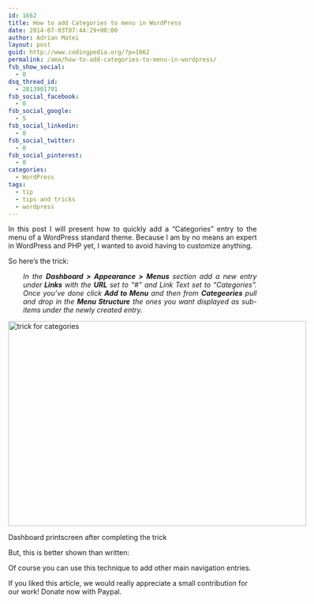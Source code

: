 ```yaml
---
id: 1662
title: How to add Categories to menu in WordPress
date: 2014-07-03T07:44:29+00:00
author: Adrian Matei
layout: post
guid: http://www.codingpedia.org/?p=1662
permalink: /ama/how-to-add-categories-to-menu-in-wordpress/
fsb_show_social:
  - 0
dsq_thread_id:
  - 2813901791
fsb_social_facebook:
  - 0
fsb_social_google:
  - 5
fsb_social_linkedin:
  - 0
fsb_social_twitter:
  - 0
fsb_social_pinterest:
  - 0
categories:
  - WordPress
tags:
  - tip
  - tips and tricks
  - wordpress
---
```

<p style="text-align: justify;">
  In this post I will present how to quickly add a &#8220;Categories&#8221; entry to the menu of a WordPress standard theme. Because I am by no means an expert in WordPress and PHP yet, I wanted to avoid having to customize anything.
</p>

So here&#8217;s the trick:

<p style="text-align: justify; padding-left: 30px;">
  <em>In the <strong>Dashboard > Appearance > Menus</strong> section add a new entry under<strong> Links</strong> with the <strong>URL</strong> set to &#8220;#&#8221; and Link Text set to &#8220;Categories&#8221;. Once you&#8217;ve done click <strong>Add to Menu</strong> and then from <strong>Categeories</strong> pull and drop in the <strong>Menu Structure</strong> the ones you want displayed as sub-items under the newly created entry.</em>
</p>

<p style="text-align: justify;">
  <!--more-->
</p>

<div id="attachment_1671" style="width: 614px" class="wp-caption alignnone">
  <a href="http://www.codingpedia.org/wp-content/uploads/2014/07/trick-for-categories.png"><img class="wp-image-1671 size-large" src="http://www.codingpedia.org/wp-content/uploads/2014/07/trick-for-categories-1024x705.png" alt="trick for categories" width="604" height="415" srcset="http://www.codingpedia.org/wp-content/uploads/2014/07/trick-for-categories-1024x705.png 1024w, http://www.codingpedia.org/wp-content/uploads/2014/07/trick-for-categories-300x206.png 300w, http://www.codingpedia.org/wp-content/uploads/2014/07/trick-for-categories.png 1233w" sizes="(max-width: 604px) 100vw, 604px" /></a>
  
  <p class="wp-caption-text">
    Dashboard printscreen after completing the trick
  </p>
</div>

But, this is better shown than written:



Of course you can use this technique to add other main navigation entries.

<div id="end-donate">
  <div id="end-donate-text">
    If you liked this article, we would really appreciate a small contribution for our work! Donate now with Paypal.
  </div>
  
  <!-- Begin PayPal Donations by https://www.tipsandtricks-hq.com/paypal-donations-widgets-plugin -->
  
  <!-- End PayPal Donations -->
</div>